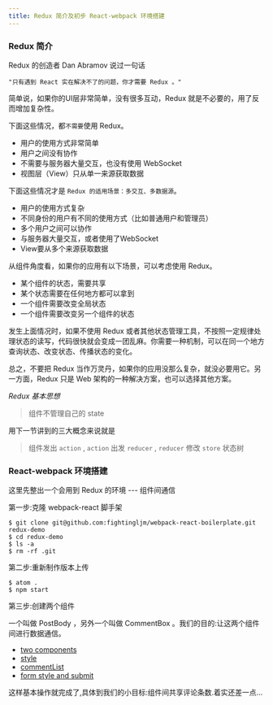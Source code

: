 ```yaml
---
title: Redux 简介及初步 React-webpack 环境搭建
---
```


### Redux 简介

Redux 的创造者 Dan Abramov 说过一句话

```
"只有遇到 React 实在解决不了的问题，你才需要 Redux 。"
```

简单说，如果你的UI层非常简单，没有很多互动，Redux 就是不必要的，用了反而增加复杂性。

下面这些情况，都`不需要`使用 Redux。

- 用户的使用方式非常简单
- 用户之间没有协作
- 不需要与服务器大量交互，也没有使用 WebSocket
- 视图层（View）只从单一来源获取数据

下面这些情况才是 `Redux 的适用场景：多交互、多数据源`。

- 用户的使用方式复杂
- 不同身份的用户有不同的使用方式（比如普通用户和管理员）
- 多个用户之间可以协作
- 与服务器大量交互，或者使用了WebSocket
- View要从多个来源获取数据

从组件角度看，如果你的应用有以下场景，可以考虑使用 Redux。

- 某个组件的状态，需要共享
- 某个状态需要在任何地方都可以拿到
- 一个组件需要改变全局状态
- 一个组件需要改变另一个组件的状态

发生上面情况时，如果不使用 Redux 或者其他状态管理工具，不按照一定规律处理状态的读写，代码很快就会变成一团乱麻。你需要一种机制，可以在同一个地方查询状态、改变状态、传播状态的变化。

总之，不要把 Redux 当作万灵丹，如果你的应用没那么复杂，就没必要用它。另一方面，Redux 只是 Web 架构的一种解决方案，也可以选择其他方案。

*Redux 基本思想*

> 组件不管理自己的 state

用下一节讲到的三大概念来说就是

> 组件发出 `action` , `action` 出发 `reducer` , `reducer` 修改 `store` 状态树

### React-webpack 环境搭建

这里先整出一个会用到 Redux 的环境 --- 组件间通信

第一步:克隆 webpack-react 脚手架

```
$ git clone git@github.com:fightingljm/webpack-react-boilerplate.git redux-demo
$ cd redux-demo
$ ls -a
$ rm -rf .git
```

第二步:重新制作版本上传

```
$ atom .
$ npm start
```

第三步:创建两个组件

一个叫做 PostBody ，另外一个叫做 CommentBox 。我们的目的:让这两个组件间进行数据通信。

- [two components](https://github.com/fightingljm/redux-demo/commit/a25e0eab45e050f9f7d3226967227600867ced74)
- [style](https://github.com/fightingljm/redux-demo/commit/9e19777e88406a2db03ae3f3b065b3364ee4ebbb)
- [commentList](https://github.com/fightingljm/redux-demo/commit/e93fcd6508e51778494f30fca850f6fa95632de8)
- [form style and submit](https://github.com/fightingljm/redux-demo/commit/50f89bbfecd4b5b566b96427d768659eb6a5a83d)

这样基本操作就完成了,具体到我们的小目标:组件间共享评论条数.着实还差一点...

